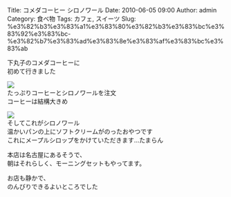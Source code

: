 Title: コメダコーヒー シロノワール
Date: 2010-06-05 09:00
Author: admin
Category: 食べ物
Tags: カフェ, スイーツ
Slug: %e3%82%b3%e3%83%a1%e3%83%80%e3%82%b3%e3%83%bc%e3%83%92%e3%83%bc-%e3%82%b7%e3%83%ad%e3%83%8e%e3%83%af%e3%83%bc%e3%83%ab

下丸子のコメダコーヒーに  
初めて行きました

[![](http://farm2.static.flickr.com/1274/4668476807_3b27c70933_m.jpg)](http://www.flickr.com/photos/46200029@N06/4668476807/)  
たっぷりコーヒーとシロノワールを注文  
コーヒーは結構大きめ

[![](http://farm5.static.flickr.com/4023/4669101718_35efc00d59_m.jpg)](http://www.flickr.com/photos/46200029@N06/4669101718/)  
そしてこれがシロノワール  
温かいパンの上にソフトクリームがのったおやつです  
これにメープルシロップをかけていただきます…たまらん

本店は名古屋にあるそうで、  
朝はそれらしく、モーニングセットもやってます。

お店も静かで、  
のんびりできるよいところでした
